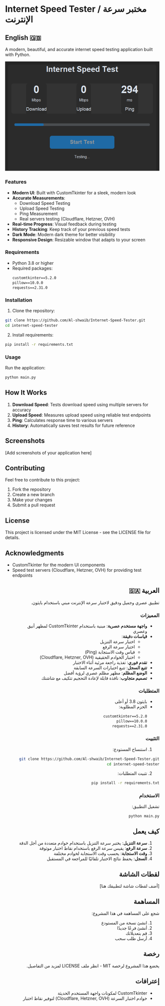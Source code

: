 # Internet Speed Tester / مختبر سرعة الإنترنت

<div dir="ltr">

## English 🇬🇧

A modern, beautiful, and accurate internet speed testing application built with Python.

![Project Interface](img/screenshot.png)

### Features 

- **Modern UI**: Built with CustomTkinter for a sleek, modern look
- **Accurate Measurements**: 
  - Download Speed Testing
  - Upload Speed Testing
  - Ping Measurement
  - Real servers testing (Cloudflare, Hetzner, OVH)
- **Real-time Progress**: Visual feedback during testing
- **History Tracking**: Keep track of your previous speed tests
- **Dark Mode**: Modern dark theme for better visibility
- **Responsive Design**: Resizable window that adapts to your screen

### Requirements 

- Python 3.8 or higher
- Required packages:
  ```
  customtkinter==5.2.0
  pillow==10.0.0
  requests==2.31.0
  ```

### Installation 

1. Clone the repository:
```bash
git clone https://github.com/Al-shwaib/Internet-Speed-Tester.git
cd internet-speed-tester
```

2. Install requirements:
```bash
pip install -r requirements.txt
```

### Usage 

Run the application:
```bash
python main.py
```

## How It Works 

1. **Download Speed**: Tests download speed using multiple servers for accuracy
2. **Upload Speed**: Measures upload speed using reliable test endpoints
3. **Ping**: Calculates response time to various servers
4. **History**: Automatically saves test results for future reference

## Screenshots 

[Add screenshots of your application here]

## Contributing 

Feel free to contribute to this project:
1. Fork the repository
2. Create a new branch
3. Make your changes
4. Submit a pull request

## License 

This project is licensed under the MIT License - see the LICENSE file for details.

## Acknowledgments 

- CustomTkinter for the modern UI components
- Speed test servers (Cloudflare, Hetzner, OVH) for providing test endpoints

</div>

<div dir="rtl" lang="ar">

## العربية 🇸🇦

تطبيق عصري وجميل ودقيق لاختبار سرعة الإنترنت مبني باستخدام بايثون.


### المميزات

- **واجهة مستخدم عصرية**: مبنية باستخدام CustomTkinter لمظهر أنيق وعصري
- **قياسات دقيقة**:
  - اختبار سرعة التنزيل
  - اختبار سرعة الرفع
  - قياس وقت الاستجابة (Ping)
  - اختبار الخوادم الحقيقية (Cloudflare, Hetzner, OVH)
- **تقدم فوري**: تغذية راجعة مرئية أثناء الاختبار
- **تتبع السجل**: تتبع اختبارات السرعة السابقة
- **الوضع المظلم**: مظهر مظلم عصري لرؤية أفضل
- **تصميم متجاوب**: نافذة قابلة لإعادة التحجيم تتكيف مع شاشتك

### المتطلبات

- بايثون 3.8 أو أعلى
- الحزم المطلوبة:
  ```
  customtkinter==5.2.0
  pillow==10.0.0
  requests==2.31.0
  ```

### التثبيت

1. استنساخ المستودع:
```bash
git clone https://github.com/Al-shwaib/Internet-Speed-Tester.git
cd internet-speed-tester
```

2. تثبيت المتطلبات:
```bash
pip install -r requirements.txt
```

### الاستخدام

تشغيل التطبيق:
```bash
python main.py
```

## كيف يعمل 

1. **سرعة التنزيل**: يختبر سرعة التنزيل باستخدام خوادم متعددة من أجل الدقة
2. **سرعة الرفع**: يقيس سرعة الرفع باستخدام نقاط اختبار موثوقة
3. **وقت الاستجابة**: يحسب وقت الاستجابة لخوادم مختلفة
4. **السجل**: يحفظ نتائج الاختبار تلقائيًا للمراجعة في المستقبل

## لقطات الشاشة 

[أضف لقطات شاشة لتطبيقك هنا]

## المساهمة 

شجع على المساهمة في هذا المشروع:
1. انشئ نسخة من المستودع
2. أنشئ فرعًا جديدًا
3. قم بتعديلاتك
4. أرسل طلب سحب

## رخصة 

يخضع هذا المشروع لرخصة MIT - انظر ملف LICENSE لمزيد من التفاصيل.

## إعترافات 

- CustomTkinter لمكونات واجهة المستخدم الحديثة
- خوادم اختبار السرعة (Cloudflare, Hetzner, OVH) لتوفير نقاط اختبار

</div>
